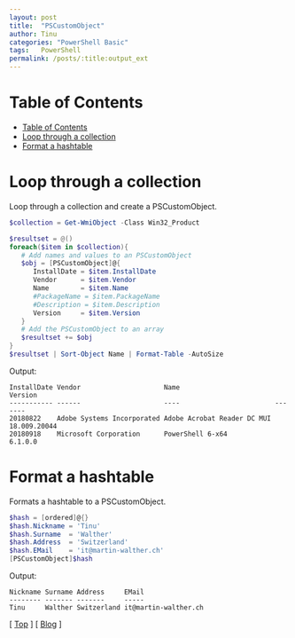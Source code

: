 ```yaml
---
layout: post
title:  "PSCustomObject"
author: Tinu
categories: "PowerShell Basic"
tags:   PowerShell
permalink: /posts/:title:output_ext
---
```


# Table of Contents

- [Table of Contents](#table-of-contents)
- [Loop through a collection](#loop-through-a-collection)
- [Format a hashtable](#format-a-hashtable)

# Loop through a collection

Loop through a collection and create a PSCustomObject.

````powershell
$collection = Get-WmiObject -Class Win32_Product

$resultset = @()
foreach($item in $collection){
   # Add names and values to an PSCustomObject
   $obj = [PSCustomObject]@{
      InstallDate = $item.InstallDate
      Vendor      = $item.Vendor
      Name        = $item.Name
      #PackageName = $item.PackageName
      #Description = $item.Description
      Version     = $item.Version
   }
   # Add the PSCustomObject to an array
   $resultset += $obj
}
$resultset | Sort-Object Name | Format-Table -AutoSize
````

Output:

````text
InstallDate Vendor                     Name                        Version
----------- ------                     ----                        -------
20180822    Adobe Systems Incorporated Adobe Acrobat Reader DC MUI 18.009.20044
20180918    Microsoft Corporation      PowerShell 6-x64            6.1.0.0
````

# Format a hashtable

Formats a hashtable to a PSCustomObject.

````powershell
$hash = [ordered]@{}
$hash.Nickname = 'Tinu'
$hash.Surname  = 'Walther'
$hash.Address  = 'Switzerland'
$hash.EMail    = 'it@martin-walther.ch'
[PSCustomObject]$hash
````

Output:

````text
Nickname Surname Address     EMail
-------- ------- -------     -----
Tinu     Walther Switzerland it@martin-walther.ch
````

[ [Top](#table-of-contents) ] [ [Blog](../devops.html) ]